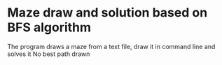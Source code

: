 # Maze draw and solution based on BFS algorithm

The program draws a maze from a text file, draw it in command line and solves it
No best path drawn